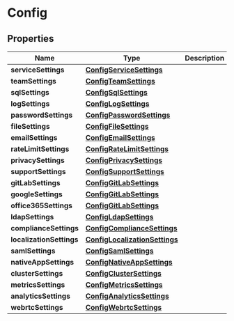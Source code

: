 
# Config

## Properties
Name | Type | Description | Notes
------------ | ------------- | ------------- | -------------
**serviceSettings** | [**ConfigServiceSettings**](ConfigServiceSettings.md) |  |  [optional]
**teamSettings** | [**ConfigTeamSettings**](ConfigTeamSettings.md) |  |  [optional]
**sqlSettings** | [**ConfigSqlSettings**](ConfigSqlSettings.md) |  |  [optional]
**logSettings** | [**ConfigLogSettings**](ConfigLogSettings.md) |  |  [optional]
**passwordSettings** | [**ConfigPasswordSettings**](ConfigPasswordSettings.md) |  |  [optional]
**fileSettings** | [**ConfigFileSettings**](ConfigFileSettings.md) |  |  [optional]
**emailSettings** | [**ConfigEmailSettings**](ConfigEmailSettings.md) |  |  [optional]
**rateLimitSettings** | [**ConfigRateLimitSettings**](ConfigRateLimitSettings.md) |  |  [optional]
**privacySettings** | [**ConfigPrivacySettings**](ConfigPrivacySettings.md) |  |  [optional]
**supportSettings** | [**ConfigSupportSettings**](ConfigSupportSettings.md) |  |  [optional]
**gitLabSettings** | [**ConfigGitLabSettings**](ConfigGitLabSettings.md) |  |  [optional]
**googleSettings** | [**ConfigGitLabSettings**](ConfigGitLabSettings.md) |  |  [optional]
**office365Settings** | [**ConfigGitLabSettings**](ConfigGitLabSettings.md) |  |  [optional]
**ldapSettings** | [**ConfigLdapSettings**](ConfigLdapSettings.md) |  |  [optional]
**complianceSettings** | [**ConfigComplianceSettings**](ConfigComplianceSettings.md) |  |  [optional]
**localizationSettings** | [**ConfigLocalizationSettings**](ConfigLocalizationSettings.md) |  |  [optional]
**samlSettings** | [**ConfigSamlSettings**](ConfigSamlSettings.md) |  |  [optional]
**nativeAppSettings** | [**ConfigNativeAppSettings**](ConfigNativeAppSettings.md) |  |  [optional]
**clusterSettings** | [**ConfigClusterSettings**](ConfigClusterSettings.md) |  |  [optional]
**metricsSettings** | [**ConfigMetricsSettings**](ConfigMetricsSettings.md) |  |  [optional]
**analyticsSettings** | [**ConfigAnalyticsSettings**](ConfigAnalyticsSettings.md) |  |  [optional]
**webrtcSettings** | [**ConfigWebrtcSettings**](ConfigWebrtcSettings.md) |  |  [optional]



